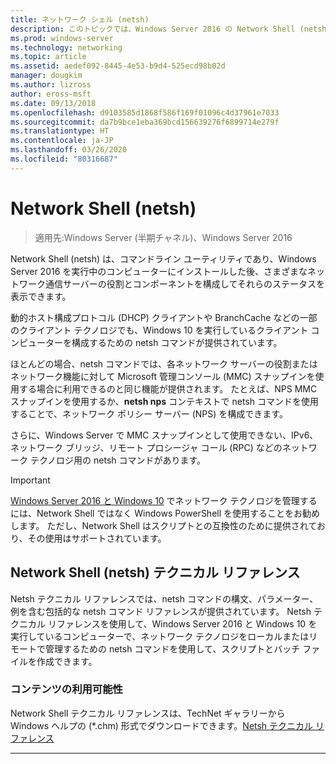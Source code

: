 ```yaml
---
title: ネットワーク シェル (netsh)
description: このトピックでは、Windows Server 2016 の Network Shell (netsh) コマンドライン ユーティリティの概要について説明します。
ms.prod: windows-server
ms.technology: networking
ms.topic: article
ms.assetid: aedef092-8445-4e53-b9d4-525ecd98b02d
manager: dougkim
ms.author: lizross
author: eross-msft
ms.date: 09/13/2018
ms.openlocfilehash: d9103585d1868f586f169f01096c4d37961e7033
ms.sourcegitcommit: da7b9bce1eba369bcd156639276f6899714e279f
ms.translationtype: HT
ms.contentlocale: ja-JP
ms.lasthandoff: 03/26/2020
ms.locfileid: "80316687"
---
```

# <a name="network-shell-netsh"></a>Network Shell \(netsh\)

>適用先:Windows Server (半期チャネル)、Windows Server 2016

Network Shell (netsh) は、コマンドライン ユーティリティであり、Windows Server 2016 を実行中のコンピューターにインストールした後、さまざまなネットワーク通信サーバーの役割とコンポーネントを構成してそれらのステータスを表示できます。

動的ホスト構成プロトコル \(DHCP\) クライアントや BranchCache などの一部のクライアント テクノロジでも、Windows 10 を実行しているクライアント コンピューターを構成するための netsh コマンドが提供されています。

ほとんどの場合、netsh コマンドでは、各ネットワーク サーバーの役割またはネットワーク機能に対して Microsoft 管理コンソール \(MMC\) スナップインを使用する場合に利用できるのと同じ機能が提供されます。 たとえば、NPS MMC スナップインを使用するか、**netsh nps** コンテキストで netsh コマンドを使用することで、ネットワーク ポリシー サーバー \(NPS\) を構成できます。

さらに、Windows Server で MMC スナップインとして使用できない、IPv6、ネットワーク ブリッジ、リモート プロシージャ コール \(RPC\) などのネットワーク テクノロジ用の netsh コマンドがあります。

>[!IMPORTANT]
>[Windows Server 2016 と Windows 10](https://technet.microsoft.com/library/mt156917.aspx) でネットワーク テクノロジを管理するには、Network Shell ではなく Windows PowerShell を使用することをお勧めします。 ただし、Network Shell はスクリプトとの互換性のために提供されており、その使用はサポートされています。

## <a name="network-shell-netsh-technical-reference"></a>Network Shell (netsh) テクニカル リファレンス

Netsh テクニカル リファレンスでは、netsh コマンドの構文、パラメーター、例を含む包括的な netsh コマンド リファレンスが提供されています。 Netsh テクニカル リファレンスを使用して、Windows Server 2016 と Windows 10 を実行しているコンピューターで、ネットワーク テクノロジをローカルまたはリモートで管理するための netsh コマンドを使用して、スクリプトとバッチ ファイルを作成できます。  
  
### <a name="content-availability"></a>コンテンツの利用可能性  
  
Network Shell テクニカル リファレンスは、TechNet ギャラリーから Windows ヘルプの \(*.chm\) 形式でダウンロードできます。[Netsh テクニカル リファレンス](https://gallery.technet.microsoft.com/Netsh-Technical-Reference-c46523dc)  
  
---
